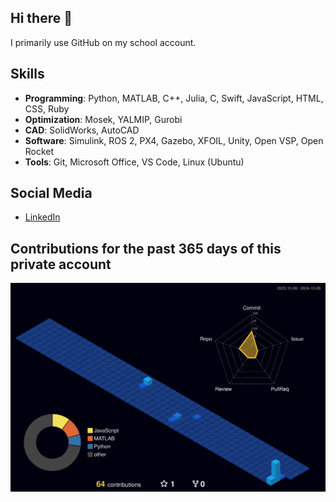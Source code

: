 ## Hi there 👋
I primarily use GitHub on my school account.

## Skills
- **Programming**: Python, MATLAB, C++, Julia, C, Swift, JavaScript, HTML, CSS, Ruby
- **Optimization**: Mosek, YALMIP, Gurobi
- **CAD**: SolidWorks, AutoCAD
- **Software**:  Simulink, ROS 2, PX4, Gazebo, XFOIL, Unity, Open VSP, Open Rocket
- **Tools**: Git, Microsoft Office, VS Code, Linux (Ubuntu)


## Social Media
- [LinkedIn](https://www.linkedin.com/in/riofutagawa/)


## Contributions for the past 365 days of this private account
![](./profile-3d-contrib/profile-night-view.svg)
